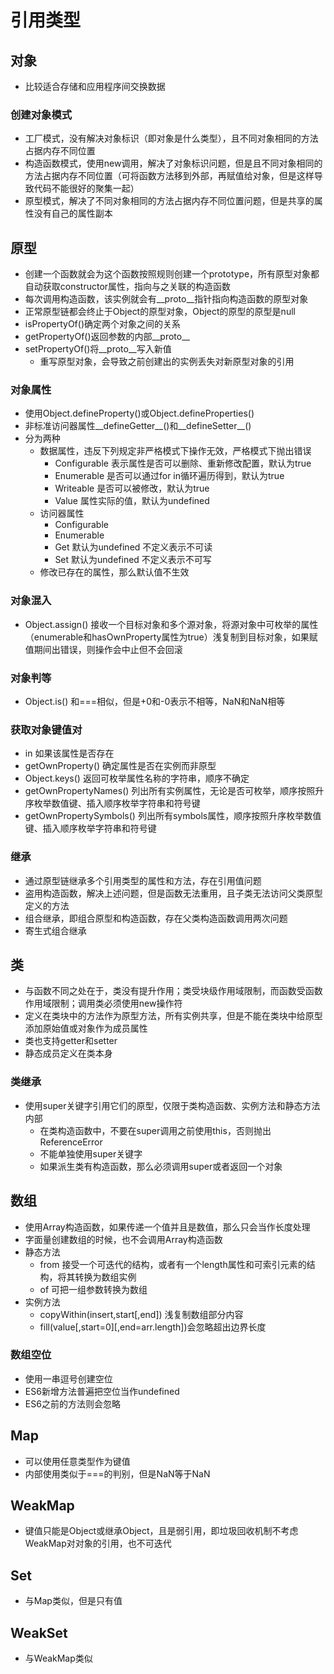 # 引用类型

## 对象
- 比较适合存储和应用程序间交换数据

### 创建对象模式
- 工厂模式，没有解决对象标识（即对象是什么类型），且不同对象相同的方法占据内存不同位置
- 构造函数模式，使用new调用，解决了对象标识问题，但是且不同对象相同的方法占据内存不同位置（可将函数方法移到外部，再赋值给对象，但是这样导致代码不能很好的聚集一起）
- 原型模式，解决了不同对象相同的方法占据内存不同位置问题，但是共享的属性没有自己的属性副本

## 原型
- 创建一个函数就会为这个函数按照规则创建一个prototype，所有原型对象都自动获取constructor属性，指向与之关联的构造函数
- 每次调用构造函数，该实例就会有__proto__指针指向构造函数的原型对象
- 正常原型链都会终止于Object的原型对象，Object的原型的原型是null
- isPropertyOf()确定两个对象之间的关系
- getPropertyOf()返回参数的内部__proto__
- setPropertyOf()将__proto__写入新值
  - 重写原型对象，会导致之前创建出的实例丢失对新原型对象的引用

### 对象属性
- 使用Object.defineProperty()或Object.defineProperties()
- 非标准访问器属性__defineGetter__()和__defineSetter__()
- 分为两种
  - 数据属性，违反下列规定非严格模式下操作无效，严格模式下抛出错误
    - Configurable  表示属性是否可以删除、重新修改配置，默认为true
    - Enumerable    是否可以通过for in循环遍历得到，默认为true
    - Writeable 是否可以被修改，默认为true
    - Value 属性实际的值，默认为undefined
  - 访问器属性
    - Configurable
    - Enumerable
    - Get 默认为undefined 不定义表示不可读
    - Set 默认为undefined 不定义表示不可写
  - 修改已存在的属性，那么默认值不生效

### 对象混入
- Object.assign() 接收一个目标对象和多个源对象，将源对象中可枚举的属性（enumerable和hasOwnProperty属性为true）浅复制到目标对象，如果赋值期间出错误，则操作会中止但不会回滚

### 对象判等
- Object.is() 和===相似，但是+0和-0表示不相等，NaN和NaN相等

### 获取对象键值对
- in 如果该属性是否存在
- getOwnProperty()  确定属性是否在实例而非原型
- Object.keys() 返回可枚举属性名称的字符串，顺序不确定
- getOwnPropertyNames() 列出所有实例属性，无论是否可枚举，顺序按照升序枚举数值键、插入顺序枚举字符串和符号键
- getOwnPropertySymbols() 列出所有symbols属性，顺序按照升序枚举数值键、插入顺序枚举字符串和符号键

### 继承
- 通过原型链继承多个引用类型的属性和方法，存在引用值问题
- 盗用构造函数，解决上述问题，但是函数无法重用，且子类无法访问父类原型定义的方法
- 组合继承，即组合原型和构造函数，存在父类构造函数调用两次问题
- 寄生式组合继承

## 类
- 与函数不同之处在于，类没有提升作用；类受块级作用域限制，而函数受函数作用域限制；调用类必须使用new操作符
- 定义在类块中的方法作为原型方法，所有实例共享，但是不能在类块中给原型添加原始值或对象作为成员属性
- 类也支持getter和setter
- 静态成员定义在类本身

### 类继承
- 使用super关键字引用它们的原型，仅限于类构造函数、实例方法和静态方法内部
  - 在类构造函数中，不要在super调用之前使用this，否则抛出ReferenceError
  - 不能单独使用super关键字
  - 如果派生类有构造函数，那么必须调用super或者返回一个对象

## 数组
- 使用Array构造函数，如果传递一个值并且是数值，那么只会当作长度处理
- 字面量创建数组的时候，也不会调用Array构造函数
- 静态方法
  - from  接受一个可迭代的结构，或者有一个length属性和可索引元素的结构，将其转换为数组实例
  - of  可把一组参数转换为数组
- 实例方法
  - copyWithin(insert,start[,end])  浅复制数组部分内容
  - fill(value[,start=0][,end=arr.length])会忽略超出边界长度

### 数组空位
- 使用一串逗号创建空位
- ES6新增方法普遍把空位当作undefined
- ES6之前的方法则会忽略

## Map
- 可以使用任意类型作为键值
- 内部使用类似于===的判别，但是NaN等于NaN

## WeakMap
- 键值只能是Object或继承Object，且是弱引用，即垃圾回收机制不考虑WeakMap对对象的引用，也不可迭代

## Set
- 与Map类似，但是只有值

## WeakSet
- 与WeakMap类似